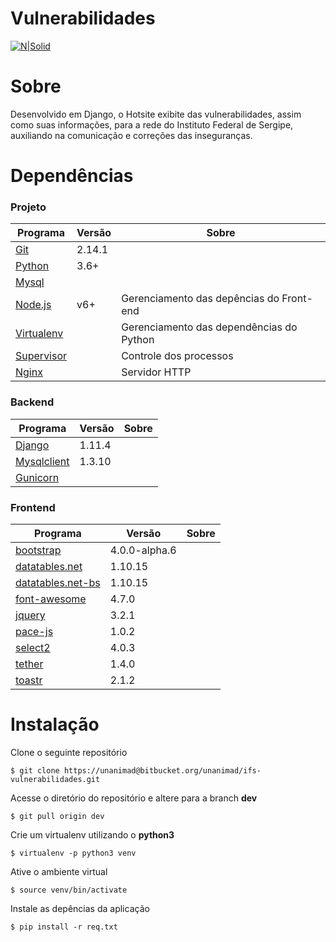 # Vulnerabilidades

[![N|Solid](http://www.ifs.edu.br/comunicacao/images/Imagens/Marcas/IFS_puro/IFS---horizontal-01.png)](http://www.ifs.edu.br/)

# Sobre
Desenvolvido em Django, o Hotsite exibite das vulnerabilidades, assim como suas informações, para a rede do Instituto Federal de Sergipe, auxiliando na comunicação e correções das inseguranças.

# Dependências
### Projeto
| Programa | Versão | Sobre |
| ----- | ----- | ----- |
| [Git](https://github.com/) | 2.14.1 | 
| [Python](https://www.python.org/) | 3.6+ | 
| [Mysql](https://www.mysql.com/) |  | 
| [Node.js](https://nodejs.org/) | v6+ | Gerenciamento das depências do Front-end
| [Virtualenv](https://virtualenv.pypa.io/) |  | Gerenciamento das dependências do Python
| [Supervisor](http://supervisord.org/) |  | Controle dos processos
| [Nginx](https://nginx.org/en/) |  | Servidor HTTP

### Backend
| Programa | Versão | Sobre |
| ----- | ----- | ----- |
| [Django](https://www.djangoproject.com/) | 1.11.4 | 
| [Mysqlclient](https://pypi.python.org/pypi/mysqlclient/1.3.10) | 1.3.10 | 
| [Gunicorn](http://gunicorn.org/) |  | 

### Frontend 
| Programa | Versão | Sobre |
| ----- | ----- | ----- |
| [bootstrap]() | 4.0.0-alpha.6 | 
| [datatables.net]() | 1.10.15 | 
| [datatables.net-bs]() | 1.10.15 | 
| [font-awesome]() | 4.7.0 | 
| [jquery]() | 3.2.1 | 
| [pace-js]() | 1.0.2 | 
| [select2]() | 4.0.3 | 
| [tether]() | 1.4.0 | 
| [toastr]() | 2.1.2 | 

# Instalação
Clone o seguinte repositório

```
$ git clone https://unanimad@bitbucket.org/unanimad/ifs-vulnerabilidades.git
```
Acesse o diretório do repositório e altere para a branch **dev**
```
$ git pull origin dev
```

Crie um virtualenv utilizando o **python3**
```
$ virtualenv -p python3 venv
```

Ative o ambiente virtual
```
$ source venv/bin/activate
```
Instale as depências da aplicação
```
$ pip install -r req.txt
```
